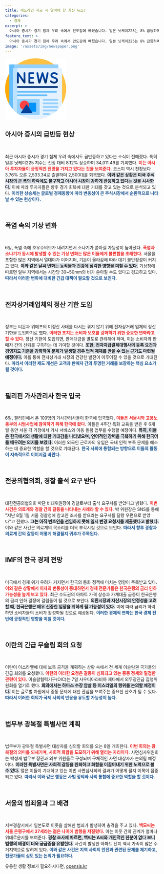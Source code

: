 ```yaml
---
title: 헤드라인 지금 꼭 알아야 할 최신 뉴스!
categories:
  - 경제
excerpt: >
  아시아 증시가 경기 침체 우려 속에서 안도감에 빠졌습니다. 일본 닛케이225는 8% 급등하며 코스피도 4% 상승, 반등세를 보였는데요. 이렇게 시장이 회복세를 나타내자 이목이 집중되고 있습니다.
feature_text: >
  아시아 증시가 경기 침체 우려 속에서 안도감에 빠졌습니다. 일본 닛케이225는 8% 급등하며 코스피도 4% 상승, 반등세를 보였는데요. 이렇게 시장이 회복세를 나타내자 이목이 집중되고 있습니다.
image: '/assets/img/newspaper.png'
---
```


<p><img src="/assets/img/newspaper.png" alt="kimp 속보" /></p>

<h2 data-ke-size="size26">아시아 증시의 급반등 현상</h2>

<p data-ke-size="size16">&nbsp;</p>

<p data-ke-size="size16">최근 아시아 증시가 경기 침체 우려 속에서도 급반등하고 있다는 소식이 전해졌다. 특히 일본 닛케이225 지수는 전장 대비 8.12% 상승하며 34,011.49를 기록했다. <b><span style="color: #ee2323;">이는 아시아 투자자들이 긍정적인 전망을 가지고 있다는 것을 보여준다.</span></b> 코스피 역시 전장보다 3.76% 오른 2,533.34로 출발하며 2,500대를 회복했다. <b><span style="background-color: #21538527;">이와 같은 상황은 미국 주식 시장의 큰 폭의 하락에도 불구하고 아시아 시장이 강하게 반등하고 있다는 것을 시사한다.</span></b> 이에 따라 투자자들은 향후 경기 회복에 대한 기대를 갖고 있는 것으로 분석되고 있다. <b><span style="color: #1a5490;">이러한 상승세는 글로벌 경제동향에 따라 변동성이 큰 주식시장에서 순환적으로 나타날 수 있는 현상이다.</span></b></p>

<p data-ke-size="size16">&nbsp;</p>

<h2 data-ke-size="size26">폭염 속의 기상 변화</h2>

<p data-ke-size="size16">&nbsp;</p>

<p data-ke-size="size16">6일, 폭염 속에 호우주의보가 내려지면서 소나기가 쏟아질 가능성이 높아졌다. <b><span style="color: #ee2323;">폭염과 소나기가 동시에 발생할 수 있는 기상 변화는 많은 이들에게 불편함을 초래한다.</span></b> 서울을 포함한 많은 지역에서 열대야가 이어지며, 기온이 올라감에 따라 대기 불안정성이 커지고 있다. <b><span style="background-color: #21538527;">이와 같은 날씨 변화는 농작물과 건강에 심각한 영향을 미칠 수 있다.</span></b> 기상청에 따르면 일부 지역에서는 시간당 30~50mm의 비가 쏟아질 수도 있다고 경고하고 있다. <b><span style="color: #1a5490;">따라서 이러한 변화에 대비한 긴급 대책이 필요할 것으로 보인다.</span></b></p>

<p data-ke-size="size16">&nbsp;</p>

<h2 data-ke-size="size26">전자상거래업체의 정산 기한 도입</h2>

<p data-ke-size="size16">&nbsp;</p>

<p data-ke-size="size16">정부는 티몬과 위메프의 미정산 사태를 다시는 겪지 않기 위해 전자상거래 업체의 정산 기한을 도입하기로 했다. <b><span style="color: #ee2323;">이러한 조치는 소비자 보호를 강화하기 위한 중요한 변화라고 할 수 있다.</span></b> 정산 기한이 도입되면, 판매대금을 별도로 관리해야 하며, 이는 소비자와 판매자 간의 신뢰를 구축하는 데 기여할 것이다. <b><span style="background-color: #21538527;">또한, 전자지급결제대행사의 등록 요건과 경영지도 기준을 강화하여 문제가 발생할 경우 법적 제재를 받을 수 있는 근거도 마련될 예정이다.</span></b> 이를 통해 전자상거래 시장의 건강한 발전이 이루어질 수 있을 것으로 기대된다. <b><span style="color: #1a5490;">따라서 이러한 제도 개선은 고객과 판매자 간의 투명한 거래를 보장하는 핵심 요소가 될 것이다.</span></b></p>

<p data-ke-size="size16">&nbsp;</p>

<h2 data-ke-size="size26">필리핀 가사관리사 한국 입국</h2>

<p data-ke-size="size16">&nbsp;</p>

<p data-ke-size="size16">6일, 필리핀에서 온 100명의 가사관리사들이 한국에 입국했다. <b><span style="color: #ee2323;">이들은 서울시와 고용노동부의 시범사업에 참여하기 위해 한국에 왔다.</span></b> 이들은 4주간 특화 교육을 받은 후 6개월 동안 서울 각 가정에서 가사 서비스와 아동 돌봄 업무를 수행할 예정이다. <b><span style="background-color: #21538527;">특히, 이들은 한국에서의 생활에 대한 기대감을 나타냈으며, 언어적인 장벽을 극복하기 위해 한국어를 배우려는 의지를 보였다.</span></b> 이러한 외국인 근로자의 유입은 국내 인력 부족 문제를 해소하는 데 중요한 역할을 할 것으로 기대된다. <b><span style="color: #1a5490;">한국 사회에 통합되는 방향으로 이들의 활동이 지속적으로 이어지길 바란다.</span></b></p>

<p data-ke-size="size16">&nbsp;</p>

<h2 data-ke-size="size26">전공의협의회, 경찰 출석 요구 받다</h2>

<p data-ke-size="size16">&nbsp;</p>

<p data-ke-size="size16">대한전공의협의회 박단 비대위원장이 경찰로부터 출석 요구서를 받았다고 밝혔다. <b><span style="color: #ee2323;">이번 사건은 의료계와 경찰 간의 갈등을 나타내는 사례라 할 수 있다.</span></b> 박 위원장은 SNS를 통해 "지난 8월 1일 서울 경찰청에 참고인 조사를 받으라는 요구서를 달랑 우편으로 받았다"고 전했다. <b><span style="background-color: #21538527;">그는 아직 변호인을 선임하지 못해 일시 변경 요청서를 제출했다고 밝혔다.</span></b> 이와 같은 사건은 의료계의 목소리를 더욱 부각시킬 것으로 보인다. <b><span style="color: #1a5490;">따라서 향후 경찰과 의료계 간의 갈등이 어떻게 해결될지 귀추가 주목된다.</span></b></p>

<p data-ke-size="size16">&nbsp;</p>

<h2 data-ke-size="size26">IMF의 한국 경제 전망</h2>

<p data-ke-size="size16">&nbsp;</p>

<p data-ke-size="size16">미국에서 경제 위기 우려가 커지면서 한국의 통화 정책에 미치는 영향이 주목받고 있다. <b><span style="color: #ee2323;">이와 같은 상황에서 이자의 변동성이 증대하면서 경제 전문가들은 한국은행의 금리 인하 가능성을 높게 보고 있다.</span></b> 최근 수도권의 아파트 가격 상승과 가계대출 급증이 한국은행의 금리 인하 결정에 걸림돌이 될 것으로 보인다. <b><span style="background-color: #21538527;">외환시장과 자산시장의 안정성을 고려할 때, 한국은행은 매우 신중한 입장을 취하게 될 가능성이 있다.</span></b> 이에 따라 금리가 하락하면 소비자들의 소비가 활성화될 것으로 예상된다. <b><span style="color: #1a5490;">이러한 경제적 변화는 한국 경제 전반에 긍정적인 영향을 미칠 것이다.</span></b></p>

<p data-ke-size="size16">&nbsp;</p>

<h2 data-ke-size="size26">이란의 긴급 무슬림 회의 요청</h2>

<p data-ke-size="size16">&nbsp;</p>

<p data-ke-size="size16">이란이 이스라엘에 대해 보복 공격을 계획하는 상황 속에서 전 세계 이슬람권 국가들의 긴급 회의를 요청했다. <b><span style="color: #ee2323;">이란의 이러한 요청은 갈등이 심화되고 있는 중동 정세와 밀접한 관련이 있다.</span></b> 이슬람협력기구(OIC)는 7일 사우디아라비아 제다에서 외무장관급 집행위원회를 열기로 했다. <b><span style="background-color: #21538527;">회의에서는 하마스 수장 암살 등 이스라엘의 행위를 논의할 예정이다.</span></b> 이는 글로벌 차원에서 중동 문제에 대한 관심을 보여주는 중요한 신호가 될 수 있다. <b><span style="color: #1a5490;">따라서 이러한 회의가 국제 사회의 반응을 유도할 가능성이 높다.</span></b></p>

<p data-ke-size="size16">&nbsp;</p>

<h2 data-ke-size="size26">법무부 광복절 특별사면 계획</h2>

<p data-ke-size="size16">&nbsp;</p>

<p data-ke-size="size16">법무부가 광복절 특별사면 대상자를 심의할 회의를 오는 8일 개최한다. <b><span style="color: #ee2323;">이번 회의는 광복절의 의미를 되새기며, 사회적 화합을 도모하기 위해 열리는 자리이다.</span></b> 사면심사위원회는 박성재 법무부 장관과 외부 위원들로 구성되며 구체적인 사면 대상자가 논의될 예정이다. <b><span style="background-color: #21538527;">이러한 특별사면은 사회적 갈등을 완화하고 화합을 이끌어내기 위한 노력으로 볼 수 있다.</span></b> 많은 이들이 기대하고 있는 이번 사면심사회의 결과가 어떻게 될지 이목이 집중되고 있다. <b><span style="color: #1a5490;">따라서 이와 같은 행동은 사법 정의와 사회 통합에 중요한 역할을 할 것이다.</span></b></p>

<p data-ke-size="size16">&nbsp;</p>

<h2 data-ke-size="size26">서울의 범죄율과 그 배경</h2>

<p data-ke-size="size16">&nbsp;</p>

<p data-ke-size="size16">서부경찰서에서 일본도로 이웃을 살해한 범죄가 발생하여 충격을 주고 있다. <b><span style="color: #ee2323;">백모씨는 서울 은평구에서 37세라는 젊은 나이에 범행을 저질렀다.</span></b> 이는 이웃 간의 관계가 얼마나 위태로운지를 보여준다. <b><span style="background-color: #21538527;">경찰 조사에 따르면, 백씨는 A씨와 개인적인 친분이 없다 보니 범행의 배경이 더욱 궁금증을 유발한다.</span></b> 사건이 발생한 아파트 단지 역시 가족이 많은 주거지역으로 알려져 있다. <b><span style="color: #1a5490;">이와 같은 사건은 지역 사회의 안전과 관련된 문제를 제기하고, 전문가들의 심도 있는 논의가 필요하다.</span></b></p>
유용한 생활 정보가 필요하시다면, <a href="https://opensis.kr" rel="dofollow">opensis.kr</a>


